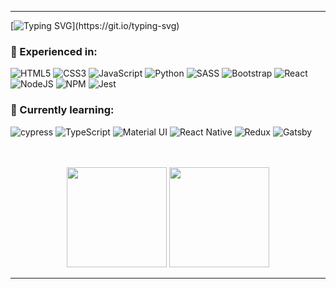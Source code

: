 

<!--
**jazmand/jazmand** is a ✨ _special_ ✨ repository because its `README.md` (this file) appears on your GitHub profile.

Here are some ideas to get you started:

- 🔭 I’m currently working on ...
- 🌱 I’m currently learning ...
- 👯 I’m looking to collaborate on ...
- 🤔 I’m looking for help with ...
- 💬 Ask me about ...
- 📫 How to reach me: ...
- 😄 Pronouns: ...
- ⚡ Fun fact: ...
-->

---
  
[![Typing SVG](https://readme-typing-svg.herokuapp.com/?color=38bcad&font=Hammersmith+One&size=30&lines=Hi+there!;こんにちは！;)](https://git.io/typing-svg)   

### 🌈 Experienced in:  
  ![HTML5](https://img.shields.io/badge/html5-%23E34F26.svg?style=for-the-badge&logo=html5&logoColor=white)
  ![CSS3](https://img.shields.io/badge/css3-%231572B6.svg?style=for-the-badge&logo=css3&logoColor=white)
  ![JavaScript](https://img.shields.io/badge/javascript-%23323330.svg?style=for-the-badge&logo=javascript&logoColor=%23F7DF1E)
  ![Python](https://img.shields.io/badge/python-3670A0?style=for-the-badge&logo=python&logoColor=ffdd54)
  ![SASS](https://img.shields.io/badge/SASS-hotpink.svg?style=for-the-badge&logo=SASS&logoColor=white)
  ![Bootstrap](https://img.shields.io/badge/bootstrap-%23563D7C.svg?style=for-the-badge&logo=bootstrap&logoColor=white)
  ![React](https://img.shields.io/badge/react-%2320232a.svg?style=for-the-badge&logo=react&logoColor=%2361DAFB)
  ![NodeJS](https://img.shields.io/badge/node.js-6DA55F?style=for-the-badge&logo=node.js&logoColor=white)
  ![NPM](https://img.shields.io/badge/NPM-%23000000.svg?style=for-the-badge&logo=npm&logoColor=white)
  ![Jest](https://img.shields.io/badge/-jest-%23C21325?style=for-the-badge&logo=jest&logoColor=white)

### 🌱 Currently learning:  
  ![cypress](https://img.shields.io/badge/-cypress-%23E5E5E5?style=for-the-badge&logo=cypress&logoColor=058a5e)
  ![TypeScript](https://img.shields.io/badge/typescript-%23007ACC.svg?style=for-the-badge&logo=typescript&logoColor=white)
  ![Material UI](https://img.shields.io/badge/materialui-%230081CB.svg?style=for-the-badge&logo=material-ui&logoColor=white)
  ![React Native](https://img.shields.io/badge/react_native-%2320232a.svg?style=for-the-badge&logo=react&logoColor=%2361DAFB)
  ![Redux](https://img.shields.io/badge/redux-%23593d88.svg?style=for-the-badge&logo=redux&logoColor=white)
  ![Gatsby](https://img.shields.io/badge/Gatsby-%23663399.svg?style=for-the-badge&logo=gatsby&logoColor=white)  
  <br>
  <br>
 <p align='center'>
   <a href="#"><img height="160px" src="https://github-readme-stats.vercel.app/api?username=jazmand&show_icons=true&theme=tokyonight"></a> 
    <a href="#"><img height="160px" src="https://github-readme-stats.vercel.app/api/top-langs/?username=jazmand&theme=tokyonight&layout=compact"></a>
  </p>

---





